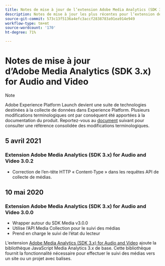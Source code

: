 ```yaml
---
title: Notes de mise à jour de l’extension Adobe Media Analytics (SDK 3.x) for Audio and Video
description: Notes de mise à jour les plus récentes pour l’extension de balise Adobe Medium Analytics (SDK 3.x) for Audio and Video dans Adobe Experience Platform.
source-git-commit: 573c13f5136a4efc3accf2838783a91ea914e949
workflow-type: tm+mt
source-wordcount: '170'
ht-degree: 71%

---
```


# Notes de mise à jour d’Adobe Media Analytics (SDK 3.x) for Audio and Video

>[!NOTE]
>
>Adobe Experience Platform Launch devient une suite de technologies destinées à la collecte de données dans Experience Platform. Plusieurs modifications terminologiques ont par conséquent été apportées à la documentation du produit. Reportez-vous au [document](../../../term-updates.md) suivant pour consulter une référence consolidée des modifications terminologiques.

## 5 avril 2021

### Extension Adobe Media Analytics (SDK 3.x) for Audio and Video 3.0.2

* Correction de l’en-tête HTTP « Content-Type » dans les requêtes API de collecte de médias.

## 10 mai 2020

### Extension Adobe Media Analytics (SDK 3.x) for Audio and Video 3.0.0

* Wrapper autour du SDK Media v3.0.0
* Utilise l’API Media Collection pour le suivi des médias
* Prend en charge le suivi de l’état du lecteur

L’extension [Adobe Media Analytics (SDK 3.x) for Audio and Video](./overview.md) ajoute la bibliothèque JavaScript Media Analytics 3.x de base. Cette bibliothèque fournit la fonctionnalité nécessaire pour effectuer le suivi des médias vers un site ou un projet avec balises.
